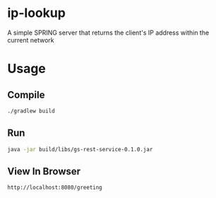 # ip-lookup
A simple SPRING server that returns the client's IP address within the current network

# Usage

## Compile
```bash
./gradlew build
```

## Run
```bash
java -jar build/libs/gs-rest-service-0.1.0.jar
```

## View In Browser
```bash
http://localhost:8080/greeting
```
